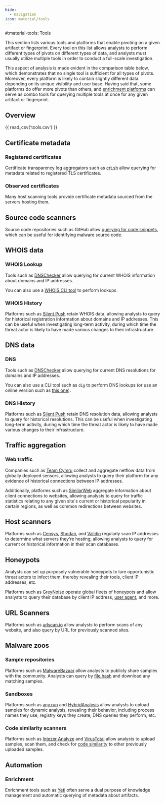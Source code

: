 ```yaml
---
hide:
  - navigation
icon: material/tools
---
```


#:material-tools: Tools

This section lists various tools and platforms that enable pivoting on a given artifact or fingerprint. Every tool on this list allows analysts to perform different types of pivots on different types of data, and analysts must usually utilize multiple tools in order to conduct a full-scale investigation.

This aspect of analysis is made evident in the comparison table below, which demonstrates that no single tool is sufficient for all types of pivots. Moreover, every platform is likely to contain slightly different data depending on its unique visibility and user base. Having said that, some platforms do offer more pivots than others, and [enrichment platforms](/tools/#enrichment) can serve as combo tools for querying multiple tools at once for any given artifact or fingerprint.

## Overview

{{ read_csv('tools.csv') }}

## Certificate metadata

### Registered certificates

Certificate transparency log aggregators such as [crt.sh](https://crt.sh/) allow querying for metadata related to registered TLS certificates.

### Observed certificates

Many host scanning tools provide certificate metadata sourced from the servers hosting them.

## Source code scanners

Source code repositories such as GitHub allow [querying for code snippets](https://github.com/search), which can be useful for identifying malware source code.

## WHOIS data

### WHOIS Lookup

Tools such as [DNSChecker](https://dnschecker.org/) allow querying for current WHOIS information about domains and IP addresses.

You can also use a [WHOIS CLI tool](https://www.arin.net/resources/registry/whois/rws/cli/) to perform lookups.

### WHOIS History

Platforms such as [Silent Push](https://silentpush.com/) retain WHOIS data, allowing analysts to query for historical registration information about domains and IP addresses. This can be useful when investigating long-term activity, during which time the threat actor is likely to have made various changes to their infrastructure.

## DNS data

### DNS

Tools such as [DNSChecker](https://dnschecker.org/) allow querying for current DNS resolutions for domains and IP addresses.

You can also use a CLI tool such as `dig` to perform DNS lookups (or use an online version such as [this one](https://toolbox.googleapps.com/apps/dig/)).

### DNS History

Platforms such as [Silent Push](https://silentpush.com/) retain DNS resolution data, allowing analysts to query for historical resolutions. This can be useful when investigating long-term activity, during which time the threat actor is likely to have made various changes to their infrastructure.

## Traffic aggregation

### Web traffic

Companies such as [Team Cymru](https://www.team-cymru.com/cyber-threat-hunting-tools) collect and aggregate netflow data from globally deployed sensors, allowing analysts to query their platform for any evidence of historical connections between IP addresses.

Additionally, platforms such as [SimilarWeb](https://www.similarweb.com/) aggregate information about client connections to websites, allowing analysts to query for traffic statistics relating to any given site's current or historical popularity in certain regions, as well as common redirections between websites.

## Host scanners

Platforms such as [Censys](https://search.censys.io/), [Shodan](https://www.shodan.io/), and [Validin](https://www.validin.com/) regularly scan IP addresses to determine what servers they're hosting, allowing analysts to query for current or historical information in their scan databases.

## Honeypots

Analysts can set up purposely vulnerable honeypots to lure opportunistic threat actors to infect them, thereby revealing their tools, client IP addresses, etc.

Platforms such as [GreyNoise](https://www.greynoise.io/) operate global fleets of honeypots and allow analysts to query their database by client IP address, [user agent](/artifacts/user-agent/), and more.

## URL Scanners

Platforms such as [urlscan.io](https://urlscan.io/) allow analysts to perform scans of any website, and also query by URL for previously scanned sites.

## Malware zoos

### Sample repositories

Platforms such as [MalwareBazaar](https://bazaar.abuse.ch/) allow analysts to publicly share samples with the community. Analysts can query by [file hash](/fingerprints/#file-hash) and download any matching samples.

### Sandboxes

Platforms such as [any.run](https://any.run/) and [HybridAnalysis](https://www.hybrid-analysis.com/) allow analysts to upload samples for dynamic analysis, revealing their behavior, including process names they use, registry keys they create, DNS queries they perform, etc.

### Code similarity scanners

Platforms such as [Intezer Analyze](https://analyze.intezer.com/) and [VirusTotal](https://virustotal.com) allow analysts to upload samples, scan them, and check for [code similarity](/artifacts/sample/#samples-with-code-similarity-to-it) to other previously uploaded samples.

## Automation

### Enrichment

Enrichment tools such as [Yeti](https://yeti-platform.io/) often serve a dual purpose of knowledge management and automatic querying of metadata about artifacts.